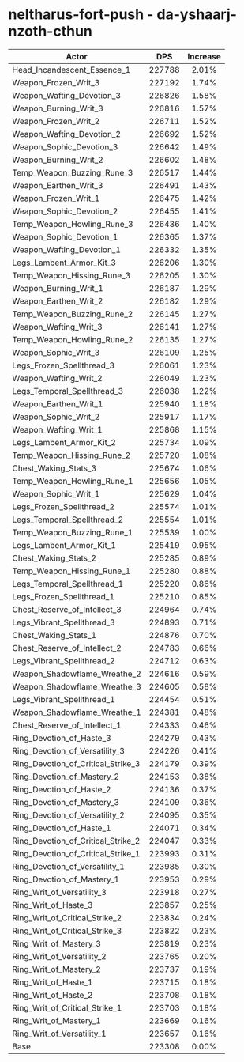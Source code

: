 # neltharus-fort-push - da-yshaarj-nzoth-cthun
| Actor | DPS | Increase |
|---|:---:|:---:|
|Head_Incandescent_Essence_1|227788|2.01%|
|Weapon_Frozen_Writ_3|227192|1.74%|
|Weapon_Wafting_Devotion_3|226826|1.58%|
|Weapon_Burning_Writ_3|226816|1.57%|
|Weapon_Frozen_Writ_2|226711|1.52%|
|Weapon_Wafting_Devotion_2|226692|1.52%|
|Weapon_Sophic_Devotion_3|226642|1.49%|
|Weapon_Burning_Writ_2|226602|1.48%|
|Temp_Weapon_Buzzing_Rune_3|226517|1.44%|
|Weapon_Earthen_Writ_3|226491|1.43%|
|Weapon_Frozen_Writ_1|226475|1.42%|
|Weapon_Sophic_Devotion_2|226455|1.41%|
|Temp_Weapon_Howling_Rune_3|226436|1.40%|
|Weapon_Sophic_Devotion_1|226365|1.37%|
|Weapon_Wafting_Devotion_1|226332|1.35%|
|Legs_Lambent_Armor_Kit_3|226206|1.30%|
|Temp_Weapon_Hissing_Rune_3|226205|1.30%|
|Weapon_Burning_Writ_1|226187|1.29%|
|Weapon_Earthen_Writ_2|226182|1.29%|
|Temp_Weapon_Buzzing_Rune_2|226145|1.27%|
|Weapon_Wafting_Writ_3|226141|1.27%|
|Temp_Weapon_Howling_Rune_2|226135|1.27%|
|Weapon_Sophic_Writ_3|226109|1.25%|
|Legs_Frozen_Spellthread_3|226061|1.23%|
|Weapon_Wafting_Writ_2|226049|1.23%|
|Legs_Temporal_Spellthread_3|226038|1.22%|
|Weapon_Earthen_Writ_1|225940|1.18%|
|Weapon_Sophic_Writ_2|225917|1.17%|
|Weapon_Wafting_Writ_1|225868|1.15%|
|Legs_Lambent_Armor_Kit_2|225734|1.09%|
|Temp_Weapon_Hissing_Rune_2|225720|1.08%|
|Chest_Waking_Stats_3|225674|1.06%|
|Temp_Weapon_Howling_Rune_1|225656|1.05%|
|Weapon_Sophic_Writ_1|225629|1.04%|
|Legs_Frozen_Spellthread_2|225574|1.01%|
|Legs_Temporal_Spellthread_2|225554|1.01%|
|Temp_Weapon_Buzzing_Rune_1|225539|1.00%|
|Legs_Lambent_Armor_Kit_1|225419|0.95%|
|Chest_Waking_Stats_2|225285|0.89%|
|Temp_Weapon_Hissing_Rune_1|225280|0.88%|
|Legs_Temporal_Spellthread_1|225220|0.86%|
|Legs_Frozen_Spellthread_1|225210|0.85%|
|Chest_Reserve_of_Intellect_3|224964|0.74%|
|Legs_Vibrant_Spellthread_3|224893|0.71%|
|Chest_Waking_Stats_1|224876|0.70%|
|Chest_Reserve_of_Intellect_2|224783|0.66%|
|Legs_Vibrant_Spellthread_2|224712|0.63%|
|Weapon_Shadowflame_Wreathe_2|224616|0.59%|
|Weapon_Shadowflame_Wreathe_3|224605|0.58%|
|Legs_Vibrant_Spellthread_1|224454|0.51%|
|Weapon_Shadowflame_Wreathe_1|224381|0.48%|
|Chest_Reserve_of_Intellect_1|224333|0.46%|
|Ring_Devotion_of_Haste_3|224279|0.43%|
|Ring_Devotion_of_Versatility_3|224226|0.41%|
|Ring_Devotion_of_Critical_Strike_3|224179|0.39%|
|Ring_Devotion_of_Mastery_2|224153|0.38%|
|Ring_Devotion_of_Haste_2|224136|0.37%|
|Ring_Devotion_of_Mastery_3|224109|0.36%|
|Ring_Devotion_of_Versatility_2|224095|0.35%|
|Ring_Devotion_of_Haste_1|224071|0.34%|
|Ring_Devotion_of_Critical_Strike_2|224047|0.33%|
|Ring_Devotion_of_Critical_Strike_1|223993|0.31%|
|Ring_Devotion_of_Versatility_1|223985|0.30%|
|Ring_Devotion_of_Mastery_1|223953|0.29%|
|Ring_Writ_of_Versatility_3|223918|0.27%|
|Ring_Writ_of_Haste_3|223857|0.25%|
|Ring_Writ_of_Critical_Strike_2|223834|0.24%|
|Ring_Writ_of_Critical_Strike_3|223822|0.23%|
|Ring_Writ_of_Mastery_3|223819|0.23%|
|Ring_Writ_of_Versatility_2|223765|0.20%|
|Ring_Writ_of_Mastery_2|223737|0.19%|
|Ring_Writ_of_Haste_1|223715|0.18%|
|Ring_Writ_of_Haste_2|223708|0.18%|
|Ring_Writ_of_Critical_Strike_1|223703|0.18%|
|Ring_Writ_of_Mastery_1|223669|0.16%|
|Ring_Writ_of_Versatility_1|223657|0.16%|
|Base|223308|0.00%|

